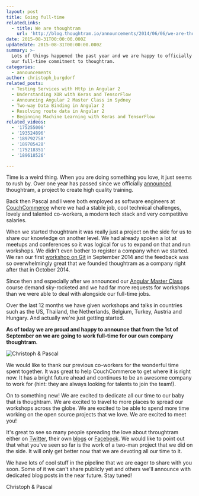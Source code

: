 ```yaml
---
layout: post
title: Going full-time
relatedLinks:
  - title: We are thoughtram
    url: 'http://blog.thoughtram.io/announcements/2014/06/06/we-are-thoughtram.html'
date: 2015-08-31T00:00:00.000Z
updatedate: 2015-08-31T00:00:00.000Z
summary: >-
  Lots of things happened the past year and we are happy to officially announce
  our full-time commitment to thoughtram.
categories:
  - announcements
author: christoph_burgdorf
related_posts:
  - Testing Services with Http in Angular 2
  - Understanding XOR with Keras and TensorFlow
  - Announcing Angular 2 Master Class in Sydney
  - Two-way Data Binding in Angular 2
  - Resolving route data in Angular 2
  - Beginning Machine Learning with Keras and TensorFlow
related_videos:
  - '175255006'
  - '193524896'
  - '189792758'
  - '189785428'
  - '175218351'
  - '189618526'

---
```


Time is a weird thing. When you are doing something you love, it just seems to rush by. Over one year has passed since we officially [announced](http://blog.thoughtram.io/announcements/2014/06/23/announcing-our-first-workshop.html) thoughtram, a project to create high quality training.

Back then Pascal and I were both employed as software engineers at [CouchCommerce](http://www.couchcommerce.com/) where we had a stable job, cool technical challenges, lovely and talented co-workers, a modern tech stack and very competitive salaries.

When we started thoughtram it was really just a project on the side for us to share our knowledge on another level. We had already spoken a lot at meetups and conferences so it was logical for us to expand on that and run workshops. We didn't even bother to register a company when we started. We ran our first [workshop on Git](http://thoughtram.io/git-master-class.html) in September 2014 and the feedback was so overwhelmingly great that we founded thoughtram as a company right after that in October 2014.

Since then and especially after we announced our [Angular Master Class](http://thoughtram.io/angular-master-class.html) course demand sky-rocketed and we had far more requests for workshops than we were able to deal with alongside our full-time jobs.

Over the last 12 months we have given workshops and talks in countries such as the US, Thailand, the Netherlands, Belgium, Turkey, Austria and Hungary. And actually we're just getting started.

**As of today we are proud and happy to announce that from the 1st of September on we are going to work full-time for our own company thoughtram**.

![Christoph & Pascal](/assets/christoph_pascal.jpg)

We would like to thank our previous co-workers for the wonderful time spent together. It was great to help CouchCommerce to get where it is right now. It has a bright future ahead and continues to be an awesome company to work for (hint: they are always looking for talents to join the team!).

On to something new! We are excited to dedicate all our time to our baby that is thoughtram. We are excited to travel to more places to spread our workshops across the globe. We are excited to be able to spend more time working on the open source projects that we love. We are excited to meet you!

It's great to see so many people spreading the love about throughtram either on [Twitter](https://twitter.com/elmd_/status/635785064404676608), their own [blogs](http://jvandemo.com/thoughtram-angular-master-class-review/) or [Facebook](https://www.facebook.com/thoughtram?sk=reviews). We would like to point out that what you've seen so far is the work of a two-man project that we did on the side. It will only get better now that we are devoting all our time to it.

We have lots of cool stuff in the pipeline that we are eager to share with you soon. Some of it we can't share publicly yet and others we'll announce with dedicated blog posts in the near future. Stay tuned!

Christoph & Pascal
